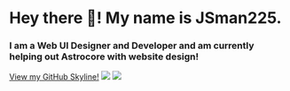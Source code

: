 

<!--
**JSman225/JSman225** is a ✨ _special_ ✨ repository because its `README.md` (this file) appears on your GitHub profile.

Here are some ideas to get you started:

- 🔭 I’m currently working on ...
- 🌱 I’m currently learning ...
- 👯 I’m looking to collaborate on ...
- 🤔 I’m looking for help with ...
- 💬 Ask me about ...
- 📫 How to reach me: ...
- 😄 Pronouns: ...
- ⚡ Fun fact: ...
-->
<h1>Hey there 👋! My name is JSman225.</h1>
<h3>I am a Web UI Designer and Developer and am currently helping out Astrocore with website design!</h3>
<a href="https://skyline.github.com/JSman225/2022">View my GitHub Skyline!</a>
<img src="https://github-readme-stats.vercel.app/api?username=JSman225&theme=dark&show_icons=true&count_private=true"/>

<img src="https://github-readme-stats.vercel.app/api/top-langs/?username=JSman225&theme=dark"/>
